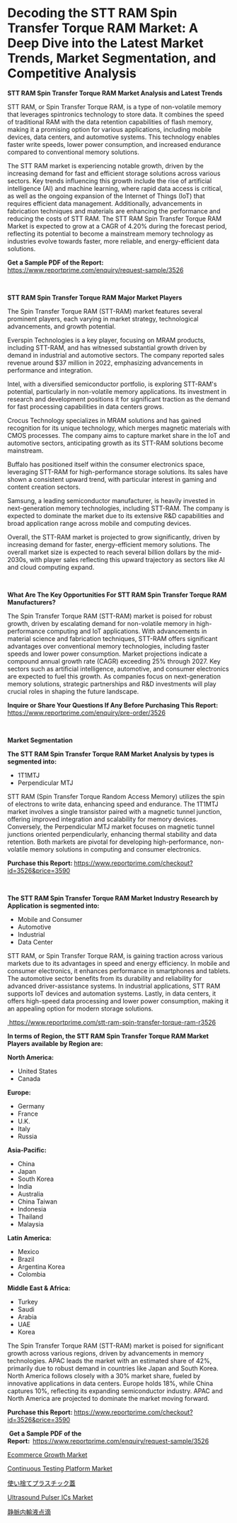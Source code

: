 <p><h1>Decoding the STT RAM Spin Transfer Torque RAM Market: A Deep Dive into the Latest Market Trends, Market Segmentation, and Competitive Analysis</h1></p><p><strong>STT RAM Spin Transfer Torque RAM Market Analysis and Latest Trends</strong></p>
<p><p>STT RAM, or Spin Transfer Torque RAM, is a type of non-volatile memory that leverages spintronics technology to store data. It combines the speed of traditional RAM with the data retention capabilities of flash memory, making it a promising option for various applications, including mobile devices, data centers, and automotive systems. This technology enables faster write speeds, lower power consumption, and increased endurance compared to conventional memory solutions.</p><p>The STT RAM market is experiencing notable growth, driven by the increasing demand for fast and efficient storage solutions across various sectors. Key trends influencing this growth include the rise of artificial intelligence (AI) and machine learning, where rapid data access is critical, as well as the ongoing expansion of the Internet of Things (IoT) that requires efficient data management. Additionally, advancements in fabrication techniques and materials are enhancing the performance and reducing the costs of STT RAM. The STT RAM Spin Transfer Torque RAM Market is expected to grow at a CAGR of 4.20% during the forecast period, reflecting its potential to become a mainstream memory technology as industries evolve towards faster, more reliable, and energy-efficient data solutions.</p></p>
<p><strong>Get a Sample PDF of the Report:&nbsp;</strong> <a href="https://www.reportprime.com/enquiry/request-sample/3526">https://www.reportprime.com/enquiry/request-sample/3526</a></p>
<p>&nbsp;</p>
<p><strong>STT RAM Spin Transfer Torque RAM Major Market Players</strong></p>
<p><p>The Spin Transfer Torque RAM (STT-RAM) market features several prominent players, each varying in market strategy, technological advancements, and growth potential.</p><p>Everspin Technologies is a key player, focusing on MRAM products, including STT-RAM, and has witnessed substantial growth driven by demand in industrial and automotive sectors. The company reported sales revenue around $37 million in 2022, emphasizing advancements in performance and integration.</p><p>Intel, with a diversified semiconductor portfolio, is exploring STT-RAM's potential, particularly in non-volatile memory applications. Its investment in research and development positions it for significant traction as the demand for fast processing capabilities in data centers grows.</p><p>Crocus Technology specializes in MRAM solutions and has gained recognition for its unique technology, which merges magnetic materials with CMOS processes. The company aims to capture market share in the IoT and automotive sectors, anticipating growth as its STT-RAM solutions become mainstream.</p><p>Buffalo has positioned itself within the consumer electronics space, leveraging STT-RAM for high-performance storage solutions. Its sales have shown a consistent upward trend, with particular interest in gaming and content creation sectors.</p><p>Samsung, a leading semiconductor manufacturer, is heavily invested in next-generation memory technologies, including STT-RAM. The company is expected to dominate the market due to its extensive R&D capabilities and broad application range across mobile and computing devices.</p><p>Overall, the STT-RAM market is projected to grow significantly, driven by increasing demand for faster, energy-efficient memory solutions. The overall market size is expected to reach several billion dollars by the mid-2030s, with player sales reflecting this upward trajectory as sectors like AI and cloud computing expand.</p></p>
<p>&nbsp;</p>
<p><strong>What Are The Key Opportunities For STT RAM Spin Transfer Torque RAM Manufacturers?</strong></p>
<p><p>The Spin Transfer Torque RAM (STT-RAM) market is poised for robust growth, driven by escalating demand for non-volatile memory in high-performance computing and IoT applications. With advancements in material science and fabrication techniques, STT-RAM offers significant advantages over conventional memory technologies, including faster speeds and lower power consumption. Market projections indicate a compound annual growth rate (CAGR) exceeding 25% through 2027. Key sectors such as artificial intelligence, automotive, and consumer electronics are expected to fuel this growth. As companies focus on next-generation memory solutions, strategic partnerships and R&D investments will play crucial roles in shaping the future landscape.</p></p>
<p><strong>Inquire or Share Your Questions If Any Before Purchasing This Report:</strong> <a href="https://www.reportprime.com/enquiry/pre-order/3526">https://www.reportprime.com/enquiry/pre-order/3526</a></p>
<p>&nbsp;</p>
<p><strong>Market Segmentation</strong></p>
<p><strong>The STT RAM Spin Transfer Torque RAM Market Analysis by types is segmented into:</strong></p>
<p><ul><li>1T1MTJ</li><li>Perpendicular MTJ</li></ul></p>
<p><p>STT RAM (Spin Transfer Torque Random Access Memory) utilizes the spin of electrons to write data, enhancing speed and endurance. The 1T1MTJ market involves a single transistor paired with a magnetic tunnel junction, offering improved integration and scalability for memory devices. Conversely, the Perpendicular MTJ market focuses on magnetic tunnel junctions oriented perpendicularly, enhancing thermal stability and data retention. Both markets are pivotal for developing high-performance, non-volatile memory solutions in computing and consumer electronics.</p></p>
<p><strong>Purchase this Report:&nbsp;</strong><a href="https://www.reportprime.com/checkout?id=3526&price=3590">https://www.reportprime.com/checkout?id=3526&price=3590</a></p>
<p>&nbsp;</p>
<p><strong>The STT RAM Spin Transfer Torque RAM Market Industry Research by Application is segmented into:</strong></p>
<p><ul><li>Mobile and Consumer</li><li>Automotive</li><li>Industrial</li><li>Data Center</li></ul></p>
<p><p>STT RAM, or Spin Transfer Torque RAM, is gaining traction across various markets due to its advantages in speed and energy efficiency. In mobile and consumer electronics, it enhances performance in smartphones and tablets. The automotive sector benefits from its durability and reliability for advanced driver-assistance systems. In industrial applications, STT RAM supports IoT devices and automation systems. Lastly, in data centers, it offers high-speed data processing and lower power consumption, making it an appealing option for modern storage solutions.</p></p>
<p><a href="https://www.reportprime.com/stt-ram-spin-transfer-torque-ram-r3526">&nbsp;https://www.reportprime.com/stt-ram-spin-transfer-torque-ram-r3526</a></p>
<p><strong>In terms of Region, the STT RAM Spin Transfer Torque RAM Market Players available by Region are:</strong></p>
<p>
    <p> <strong> North America: </strong>
        <ul>
            <li>United States</li>
            <li>Canada</li>
        </ul>
        </p> 
    <p> <strong> Europe: </strong>
        <ul>
            <li>Germany</li>
            <li>France</li>
            <li>U.K.</li>
            <li>Italy</li>
            <li>Russia</li>
        </ul>
        </p> 
    <p> <strong> Asia-Pacific: </strong>
        <ul>
            <li>China</li>
            <li>Japan</li>
            <li>South Korea</li>
            <li>India</li>
            <li>Australia</li>
            <li>China Taiwan</li>
            <li>Indonesia</li>
            <li>Thailand</li>
            <li>Malaysia</li>
        </ul>
        </p> 
    <p> <strong> Latin America: </strong>
        <ul>
            <li>Mexico</li>
            <li>Brazil</li>
            <li>Argentina Korea</li>
            <li>Colombia</li>
        </ul>
        </p> 
    <p> <strong> Middle East & Africa: </strong>
        <ul>
            <li>Turkey</li>
            <li>Saudi</li>
            <li>Arabia</li>
            <li>UAE</li>
            <li>Korea</li>
        </ul>
    </p>
    </p>
<p><p>The Spin Transfer Torque RAM (STT-RAM) market is poised for significant growth across various regions, driven by advancements in memory technologies. APAC leads the market with an estimated share of 42%, primarily due to robust demand in countries like Japan and South Korea. North America follows closely with a 30% market share, fueled by innovative applications in data centers. Europe holds 18%, while China captures 10%, reflecting its expanding semiconductor industry. APAC and North America are projected to dominate the market moving forward.</p></p>
<p><strong>Purchase this Report: </strong><a href="https://www.reportprime.com/checkout?id=3526&price=3590">https://www.reportprime.com/checkout?id=3526&price=3590</a></p>
<p>&nbsp;<strong>Get a Sample PDF of the Report:&nbsp;&nbsp;</strong><a href="https://www.reportprime.com/enquiry/request-sample/3526">https://www.reportprime.com/enquiry/request-sample/3526</a></p>
<p><strong></strong></p>
<p><p><a href="https://www.linkedin.com/pulse/ecommerce-growth-market-global-share-ranking-overall-sales-9ilye?trackingId=mRowg84zRn21rQf48Zw8tg%3D%3D">Ecommerce Growth Market</a></p><p><a href="https://www.linkedin.com/pulse/continuous-testing-platform-market-size-share-analysis-w3jpe?trackingId=0u0RyseLTauh2BGuF%2B0ZKA%3D%3D">Continuous Testing Platform Market</a></p><p><a href="https://medium.com/@titusboyer1/%E4%BD%BF%E3%81%84%E6%8D%A8%E3%81%A6%E3%83%97%E3%83%A9%E3%82%B9%E3%83%81%E3%83%83%E3%82%AF%E8%93%8B%E5%B8%82%E5%A0%B4%E8%A6%8F%E6%A8%A1-%E3%82%B7%E3%82%A7%E3%82%A2%E5%88%86%E6%9E%90-%E6%88%90%E9%95%B7%E3%83%88%E3%83%AC%E3%83%B3%E3%83%89-%E4%BA%88%E6%B8%AC-2024%E5%B9%B4-2031%E5%B9%B4-54aa2f3ae2ff">使い捨てプラスチック蓋</a></p><p><a href="https://issuu.com/reportprime-2/docs/ultrasound-pulser-ics-market-size-2_89f6ed31290327">Ultrasound Pulser ICs Market</a></p><p><a href="https://medium.com/@titusboyer1/%E6%9C%AA%E6%9D%A5%E3%82%92%E6%8F%8F%E3%81%8F-%E3%82%B0%E3%83%AD%E3%83%BC%E3%83%90%E3%83%AB%E9%9D%99%E8%84%88%E5%86%85%E7%82%B9%E6%BB%B4%E5%B8%82%E5%A0%B4%E3%81%AE%E5%8C%85%E6%8B%AC%E7%9A%84%E5%88%86%E6%9E%90-2024%E5%B9%B4-2031%E5%B9%B4-0e783920b721">静脈内輸液点滴</a></p></p>